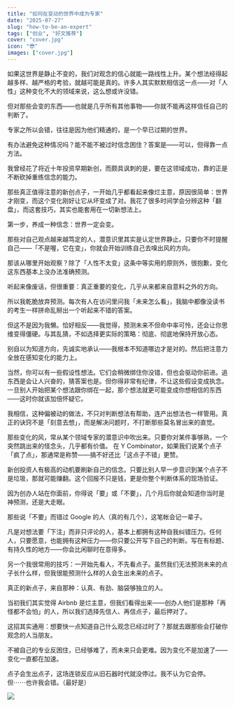 ```yaml
---
title: "如何在变动的世界中成为专家"
date: "2025-07-27"
slug: "how-to-be-an-expert"
tags: ["创业", "好文推荐"]
cover: "cover.jpg"
icon: "😎"
images: ["cover.jpg"]
---
```

如果这世界是静止不变的，我们对观念的信心就能一路线性上升。某个想法经得起越多样、越严格的考验，就越可能是真的。许多人其实默默相信这一点——对「人性」这种变化不大的领域来说，这么想或许没错。



但对那些会变的东西——也就是几乎所有其他事物——你就不能再这样信任自己的判断了。



专家之所以会错，往往是因为他们精通的，是一个早已过期的世界。



有办法避免这种情况吗？能不能不被过时信念困住？答案是——可以，但得靠一点方法。



我曾经花了将近十年投资早期新创，而颇具讽刺的是，要在这领域成功，靠的正是不断砍掉重练信念的能力。



那些真正值得注意的新创点子，一开始几乎都看起来像烂主意，原因很简单：世界才刚变，而这个变化刚好让它从坏变成了对。我花了很多时间学会分辨这种「翻盘」，而这套技巧，其实也能套用在一切新想法上。



第一步，养成一种信念：世界一定会变。



那些对自己观点越来越笃定的人，潜意识里其实是认定世界静止。只要你不时提醒自己——「不是喔，它在变」，你就会开始训练自己去嗅出风的方向。



那该从哪里开始观察？除了「人性不太变」这条中等实用的原则外，很抱歉，变化这东西基本上没办法准确预测。



听起来像废话，但很重要：真正重要的变化，几乎从来都来自意料之外的方向。



所以我乾脆放弃预测。每次有人在访问里问我「未来怎么看」，我脑中都像没读书的考生一样拼命乱掰出一个听起来不错的答案。



但这不是因为我懒。恰好相反——我觉得，预测未来不但命中率可怜，还会让你思维变得僵硬。与其乱猜，不如选择更实际的策略：彻底、彻底地保持开放心态。



别自以为知道方向，先诚实地承认——我根本不知道哪边才是对的。然后把注意力全放在感知变化的能力上。



当然，你可以有一些假设性想法。它们会稍微绑住你没错，但也会驱动你前进。追东西是会让人兴奋的，猜答案也是。但你得非常有纪律，不让这些假设变成执念。
一旦别人开始把某个想法跟你绑在一起，那个想法就更可能变成你想相信的东西——这时你就该加倍怀疑它。



我相信，这种偏被动的做法，不只对判断想法有帮助，连产出想法也一样管用。真正的诀窍不是「刻意去想」，而是解决问题时，不打断那些莫名冒出来的直觉。



那些变化的风，常从某个领域专家的潜意识中吹出来。只要你对某件事够熟，一个突然跳出来的怪念头，几乎都有价值。
在 Y Combinator，如果我们说某个点子「疯了点」，那通常是称赞——搞不好还比「这点子不错」更赞。



新创投资人有极高的动机要刷新自己的信念。只要比别人早一步意识到某个点子不是垃圾，那就可能赚翻。这个回报不只是钱，更是你整个判断体系的现场验证。



因为创办人站在你面前，你得说「要」或「不要」，几个月后你就会知道你当时是神预测，还是大走眼。



那些说「不要」而错过 Google 的人（真的有几个），这笔帐会记一辈子。



凡是对想法要「下注」而非只评论的人，基本上都拥有这种自我纠错压力。任何人，只要愿意，也能拥有这种压力——你只要公开写下自己的判断。写在有标题、有持久性的地方——你会比闲聊时在意得多。



另一个我很常用的技巧：一开始先看人，不先看点子。虽然我们无法预测未来的点子长什么样，但我很能预测什么样的人会生出未来的点子。



真正的新点子，来自那种：认真、有劲、脑袋够独立的人。



当初我们其实觉得 Airbnb 是烂主意，但我们看得出来——创办人他们是那种「再怪都不会怕」的人，所以我们选择先信人、再信点子，最后押对了。



这招其实通用：想要快一点知道自己什么观念已经过时了？那就去跟那些会打破你观念的人当朋友。



不被自己的专业反困住，已经够难了，而未来只会更难。因为变化不是加速了——变化一直都在加速。



点子会生出点子，这场连锁反应从旧石器时代就没停过。我不认为它会停。
但⋯⋯也许我会错。（最好是）




![](https://prod-files-secure.s3.us-west-2.amazonaws.com/112d0858-5090-4d34-a606-b75eb8d65fd2/46476355-9cf3-4e99-9b7a-3531bc426380/1000202064.png?X-Amz-Algorithm=AWS4-HMAC-SHA256&X-Amz-Content-Sha256=UNSIGNED-PAYLOAD&X-Amz-Credential=ASIAZI2LB4663HEO7ZGO%2F20250822%2Fus-west-2%2Fs3%2Faws4_request&X-Amz-Date=20250822T093335Z&X-Amz-Expires=3600&X-Amz-Security-Token=IQoJb3JpZ2luX2VjELn%2F%2F%2F%2F%2F%2F%2F%2F%2F%2FwEaCXVzLXdlc3QtMiJIMEYCIQCu6lZboPYgqq7sq1PuG42kDNfdeq7GmgkX1i2dTkdJGAIhALI2Mq%2FG6sTtxDgqR%2BI3yhEvHk2I%2F2D9qQIgNH3bYeKbKv8DCBIQABoMNjM3NDIzMTgzODA1Igyu%2BhwYQfukBgQ0cywq3APbwXLmK%2BHXsySXCPqdnbyIvKfwpYAehB7sG1s9nZ8KgT2hHC4pYcDSC5zHYpdMg566pwYlFWYVwJBkFnMRCPRlkoyHnQ7LFMtmKicd6e%2BckwyvpwNxuHce%2BDpTTrJVDUn39emh8AlNtPMwTskuyiiPCgT8f4Ju8slUjb5xtf1R9Cb2FXDlLsn%2Fobvf0QK9pJwROP6Z26WTpv%2BLkHoKl5LR7e%2FijLOOtV5hfdUNU9J510ARPAObd3GKQ8s2%2BImE08xLFhAyrQUws9n1dRo6%2FpyjfMOzuKwPCBQ6PGYW1I0WKw2IKXLmm18o3QXziyFJS2Jxd0RyLfmIw5fM6pGuUakq1N1M0ie4MOqZGYyukdZAL2n7R%2BjPrpFyRquEuci9gmOmYsWDbsQsBgdt6Zze8Y%2FEZCArOscscRQ25fSFFYN9u98xwu8VE%2Ba2M8%2B29IaUOrZ8kiWKbK3z8hJwJulPXubXRgoZXlL9WDp%2Fpb5ZedH9F6o7csvRH7gUP6rA4ngKW7%2Fn7v53FWVDg1RN2uN14QFjarWgeKSJgYiqpvV8zLcoLNEv5oF%2BbarrQbRmN9oqxS6WWv3DMqt6iTpFdDfMmmQUUtBybc6snknknxk6guDsFd08RaBk0aG%2FuBagPDD04qDFBjqkAd%2BbxqR%2BniE6d%2BBAy8vSpZEDyCpwsPIU1ikpGfZxF3sfgI9Npm%2BST1OoHrvt7eJ730vQ%2B266rhLri%2BB4IidPMqKL9VuINJsjqYD6wVPJng0qxLysfZR%2FV2z4J51R1NmnJBhtcwmRyqsHloQckvnj3SIc6yx2D7u1P9fM1k%2FFbSGcr%2BAXwXNjPp1%2FEd2SMOVImQFEFjWGfSte84%2Fp8B%2BTrFh09kC%2F&X-Amz-Signature=e342ebb10c5089fca0c3a2ef8f692c3756c7ad92d97f69a96235e6e07a8efead&X-Amz-SignedHeaders=host&x-amz-checksum-mode=ENABLED&x-id=GetObject)

